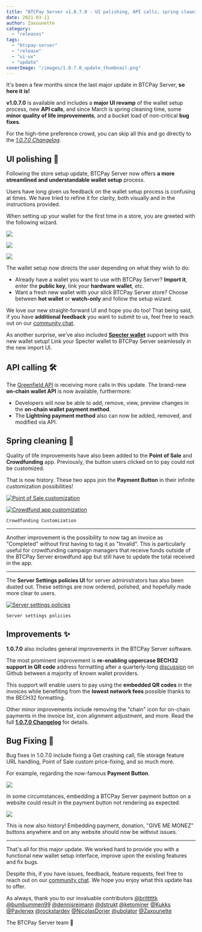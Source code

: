 ```yaml
---
title: "BTCPay Server v1.0.7.0 - UI polishing, API calls, spring cleaning, and bug fixing"
date: 2021-03-11
author: Zaxounette
category:
  - "releases"
tags:
  - "btcpay-server"
  - "release"
  - "ui-ux"
  - "update"
coverImage: "/images/1.0.7.0_update_thumbnail.png"
---
```


It's been a few months since the last major update in BTCPay Server, **so here it is!**

**v1.0.7.0** is available and includes a **major UI revamp** of the wallet setup process, new **API calls**, and since March is spring cleaning time, some **minor quality of life improvements**, and a bucket load of non-critical **bug fixes**.

For the high-time preference crowd, you can skip all this and go directly to the _[1.0.7.0 Changelog](https://github.com/btcpayserver/btcpayserver/releases)_.

## UI polishing 🎨

Following the store setup update, BTCPay Server now offers **a more streamlined and understandable wallet setup** process.

Users have long given us feedback on the wallet setup process is confusing at times. We have tried to refine it for clarity, both visually and in the instructions provided.

When setting up your wallet for the first time in a store, you are greeted with the following wizard.

![](/images/Screenshot-from-2021-03-10-12-08-35.png)

![](/images/Screenshot-from-2021-03-10-12-08-43.png)

![](/images/Screenshot-from-2021-03-10-12-08-57.png)

The wallet setup now directs the user depending on what they wish to do:

- Already have a wallet you want to use with BTCPay Server? **Import it**, enter the **public key**, link your **hardware wallet**, etc.
- Want a fresh new wallet with your slick BTCPay Server store? Choose between **hot wallet** or **watch-only** and follow the setup wizard.

We love our new straight-forward UI and hope you do too! That being said, if you have **additional feedback** you want to submit to us, feel free to reach out on our [community chat](https://chat.btcpayserver.org).

As another surprise, we've also included **[Specter wallet](https://specter.solutions/)** support with this new wallet setup!
Link your Specter wallet to BTCPay Server seamlessly in the new import UI.

## API calling 🛠️

The [Greenfield API](https://docs.btcpayserver.org/API/Greenfield/v1/) is receiving more calls in this update. The brand-new **on-chain wallet API** is now available, furthermore:

- Developers will now be able to add, remove, view, preview changes in the **on-chain wallet payment method**.
- The **Lightning payment method** also can now be added, removed, and modified via API.

## Spring cleaning 🧹

Quality of life improvements have also been added to the **Point of Sale** and **Crowdfunding** app.
Previously, the button users clicked on to pay could not be customized.

That is now history. These two apps join the **Payment Button** in their infinite customization possibilities!

[![Point of Sale customization](/images/POS_QOL.png)](/images/POS_QOL.png)

[![Crowdfund app customization](/images/Crowdfunding_customization.png)](/images/Crowdfunding_customization.png)

    Crowdfunding Customization


* * *

Another improvement is the possibility to now tag an invoice as "Completed" without first having to tag it as "Invalid".
This is particularly useful for crowdfunding campaign managers that receive funds outside of the BTCPay Server **c**rowdfund app but still have to update the total received in the app.

* * *

The **Server Settings policies UI** for server administrators has also been dusted out.
These settings are now ordered, polished, and hopefully made more clear to users.

[![Server settings policies](/images/Server_Settings_Policies-1-1024x486.png)](/images/Server_Settings_Policies-1-1024x486.png)

    Server settings policies


## Improvements ✨

**1.0.7.0** also includes general improvements in the BTCPay Server software.

The most prominent improvement is **re-enabling uppercase BECH32 support in QR code** address formatting after a quarterly-long [discussion](https://github.com/btcpayserver/btcpayserver/issues/2110) on Github between a majority of known wallet providers.

This support will enable users to pay using the **embedded QR codes** in the invoices while benefiting from the **lowest network fees** possible thanks to the BECH32 formatting.

Other minor improvements include removing the "chain" icon for on-chain payments in the invoice list, icon alignment adjustment, and more. Read the full [**1.0.7.0 Changelog**](https://github.com/btcpayserver/btcpayserver/releases) for details.

## Bug Fixing 🐛

Bug fixes in 1.0.7.0 include fixing a Get crashing call, file storage feature URL handling, Point of Sale custom price-fixing, and so much more.

For example, regarding the now-famous **Payment Button**.

![](/images/chrome_VXff4aNR0q-2.png)

In some circumstances, embedding a BTCPay Server payment button on a website could result in the payment button not rendering as expected.

![](/images/chrome_UBoVRdII8u-2.png)

This is now also history!
Embedding payment, donation, "GIVE ME MONEZ" buttons anywhere and on any website should now be without issues.

* * *

That's all for this major update. We worked hard to provide you with a functional new wallet setup interface, improve upon the existing features and fix bugs.

Despite this, if you have issues, feedback, feature requests, feel free to reach out on our [community chat](https://chat.btcpayserver.org). We hope you enjoy what this update has to offer.

As always, thank you to our invaluable contributors
[@britttttk](https://github.com/britttttk) [@bumbummen99](https://github.com/bumbummen99) [@dennisreimann](https://github.com/dennisreimann) [@dstrukt](https://github.com/dstrukt) [@ketominer](https://github.com/ketominer) [@Kukks](https://github.com/kukks/) [@Pavlenex](https://github.com/pavlenex/) [@rockstardev](https://github.com/rockstardev/) [@NicolasDorier](https://github.com/nicolasdorier/) [@ubolator](https://github.com/bolatovumar) [@Zaxounette](https://github.com/zaxounette/)

The BTCPay Server team 💚
